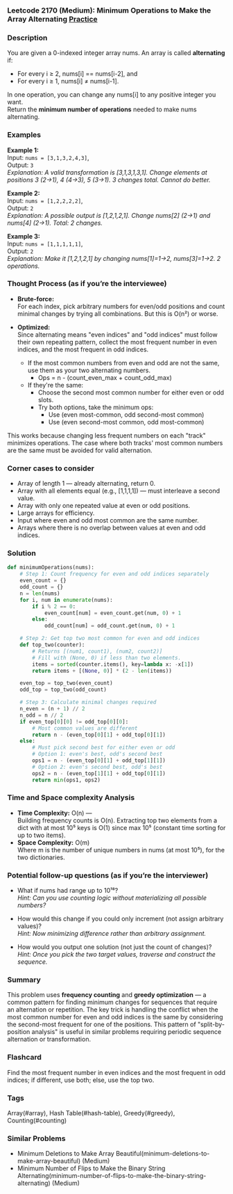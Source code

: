 ### Leetcode 2170 (Medium): Minimum Operations to Make the Array Alternating [Practice](https://leetcode.com/problems/minimum-operations-to-make-the-array-alternating)

### Description  
You are given a 0-indexed integer array nums. An array is called **alternating** if:
- For every i ≥ 2, nums[i] == nums[i-2], and
- For every i ≥ 1, nums[i] ≠ nums[i-1].

In one operation, you can change any nums[i] to any positive integer you want.  
Return the **minimum number of operations** needed to make nums alternating.

### Examples  

**Example 1:**  
Input: `nums = [3,1,3,2,4,3]`,  
Output: `3`  
*Explanation: A valid transformation is [3,1,3,1,3,1]. Change elements at positions 3 (2→1), 4 (4→3), 5 (3→1). 3 changes total. Cannot do better.*

**Example 2:**  
Input: `nums = [1,2,2,2,2]`,  
Output: `2`  
*Explanation: A possible output is [1,2,1,2,1]. Change nums[2] (2→1) and nums[4] (2→1). Total: 2 changes.*

**Example 3:**  
Input: `nums = [1,1,1,1,1]`,  
Output: `2`  
*Explanation: Make it [1,2,1,2,1] by changing nums[1]=1→2, nums[3]=1→2. 2 operations.*

### Thought Process (as if you’re the interviewee)  
- **Brute-force:**  
  For each index, pick arbitrary numbers for even/odd positions and count minimal changes by trying all combinations. But this is O(n²) or worse.

- **Optimized:**  
  Since alternating means "even indices" and "odd indices" must follow their own repeating pattern, collect the most frequent number in even indices, and the most frequent in odd indices.
  - If the most common numbers from even and odd are not the same, use them as your two alternating numbers.
      - Ops = n - (count_even_max + count_odd_max)
  - If they're the same:
      - Choose the second most common number for either even or odd slots.
      - Try both options, take the minimum ops:
        - Use (even most-common, odd second-most common)
        - Use (even second-most common, odd most-common)

This works because changing less frequent numbers on each "track" minimizes operations. The case where both tracks' most common numbers are the same must be avoided for valid alternation.

### Corner cases to consider  
- Array of length 1 — already alternating, return 0.
- Array with all elements equal (e.g., [1,1,1,1]) — must interleave a second value.
- Array with only one repeated value at even or odd positions.
- Large arrays for efficiency.
- Input where even and odd most common are the same number.
- Arrays where there is no overlap between values at even and odd indices.

### Solution

```python
def minimumOperations(nums):
    # Step 1: Count frequency for even and odd indices separately
    even_count = {}
    odd_count = {}
    n = len(nums)
    for i, num in enumerate(nums):
        if i % 2 == 0:
            even_count[num] = even_count.get(num, 0) + 1
        else:
            odd_count[num] = odd_count.get(num, 0) + 1

    # Step 2: Get top two most common for even and odd indices
    def top_two(counter):
        # Returns [(num1, count1), (num2, count2)]
        # Fill with (None, 0) if less than two elements.
        items = sorted(counter.items(), key=lambda x: -x[1])
        return items + [(None, 0)] * (2 - len(items))

    even_top = top_two(even_count)
    odd_top = top_two(odd_count)

    # Step 3: Calculate minimal changes required
    n_even = (n + 1) // 2
    n_odd = n // 2
    if even_top[0][0] != odd_top[0][0]:
        # Most common values are different
        return n - (even_top[0][1] + odd_top[0][1])
    else:
        # Must pick second best for either even or odd
        # Option 1: even's best, odd's second best
        ops1 = n - (even_top[0][1] + odd_top[1][1])
        # Option 2: even's second best, odd's best
        ops2 = n - (even_top[1][1] + odd_top[0][1])
        return min(ops1, ops2)
```

### Time and Space complexity Analysis  

- **Time Complexity:** O(n) —  
  Building frequency counts is O(n).
  Extracting top two elements from a dict with at most 10⁵ keys is O(1) since max 10⁵ (constant time sorting for up to two items).
- **Space Complexity:** O(m)  
  Where m is the number of unique numbers in nums (at most 10⁵), for the two dictionaries.

### Potential follow-up questions (as if you’re the interviewer)  

- What if nums had range up to 10¹⁸?  
  *Hint: Can you use counting logic without materializing all possible numbers?*

- How would this change if you could only increment (not assign arbitrary values)?  
  *Hint: Now minimizing difference rather than arbitrary assignment.*

- How would you output one solution (not just the count of changes)?  
  *Hint: Once you pick the two target values, traverse and construct the sequence.*

### Summary
This problem uses **frequency counting** and **greedy optimization** — a common pattern for finding minimum changes for sequences that require an alternation or repetition. The key trick is handling the conflict when the most common number for even and odd indices is the same by considering the second-most frequent for one of the positions. This pattern of "split-by-position analysis" is useful in similar problems requiring periodic sequence alternation or transformation.


### Flashcard
Find the most frequent number in even indices and the most frequent in odd indices; if different, use both; else, use the top two.

### Tags
Array(#array), Hash Table(#hash-table), Greedy(#greedy), Counting(#counting)

### Similar Problems
- Minimum Deletions to Make Array Beautiful(minimum-deletions-to-make-array-beautiful) (Medium)
- Minimum Number of Flips to Make the Binary String Alternating(minimum-number-of-flips-to-make-the-binary-string-alternating) (Medium)